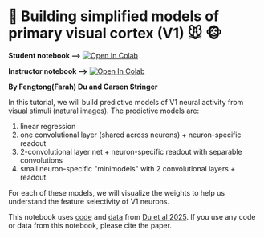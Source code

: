 # 🧠 Building simplified models of primary visual cortex (V1) 🐭 🐵

**Student notebook -->** [![Open In Colab](https://colab.research.google.com/assets/colab-badge.svg)](https://colab.research.google.com/github/MouseLand/course-materials/blob/main/visual_models/tutorial_minimodel.ipynb)

**Instructor notebook -->** [![Open In Colab](https://colab.research.google.com/assets/colab-badge.svg)](https://colab.research.google.com/github/MouseLand/course-materials/blob/main/visual_models/tutorial_minimodel_solutions.ipynb) 

**By Fengtong(Farah) Du and Carsen Stringer**

In this tutorial, we will build predictive models of V1 neural activity from visual stimuli (natural images). The predictive models are:

1.   linear regression
2.   one convolutional layer (shared across neurons) + neuron-specific readout
3.   2-convolutional layer net + neuron-specific readout with separable convolutions
4.   small neuron-specific "minimodels" with 2 convolutional layers + readout.

For each of these models, we will visualize the weights to help us understand the feature selectivity of V1 neurons.

This notebook uses [code](https://github.com/mouseland/minimodel) and [data](https://janelia.figshare.com/articles/dataset/Towards_a_simplified_model_of_primary_visual_cortex/28797638) from [Du et al 2025](https://www.nature.com/articles/s41467-025-61171-9). If you use any code or data from this notebook, please cite the paper.
